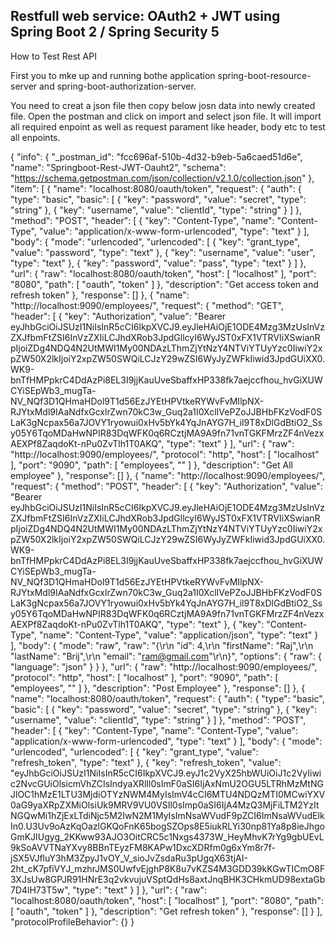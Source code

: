 Restfull web service: OAuth2 + JWT using Spring Boot 2 / Spring Security 5
---


How to Test Rest API

First you to mke up and running bothe application spring-boot-resource-server and spring-boot-authorization-server.

You need to creat a json file then copy below josn data into newly created file.
Open the postman and click on  import and select json file. It will import all required enpoint as well as request parament like header, body etc to test all enpoints.

{
	"info": {
		"_postman_id": "fcc696af-510b-4d32-b9eb-5a6caed51d6e",
		"name": "Springboot-Rest-JWT-Oauht2",
		"schema": "https://schema.getpostman.com/json/collection/v2.1.0/collection.json"
	},
	"item": [
		{
			"name": "localhost:8080/oauth/token",
			"request": {
				"auth": {
					"type": "basic",
					"basic": [
						{
							"key": "password",
							"value": "secret",
							"type": "string"
						},
						{
							"key": "username",
							"value": "clientId",
							"type": "string"
						}
					]
				},
				"method": "POST",
				"header": [
					{
						"key": "Content-Type",
						"name": "Content-Type",
						"value": "application/x-www-form-urlencoded",
						"type": "text"
					}
				],
				"body": {
					"mode": "urlencoded",
					"urlencoded": [
						{
							"key": "grant_type",
							"value": "password",
							"type": "text"
						},
						{
							"key": "username",
							"value": "user",
							"type": "text"
						},
						{
							"key": "password",
							"value": "pass",
							"type": "text"
						}
					]
				},
				"url": {
					"raw": "localhost:8080/oauth/token",
					"host": [
						"localhost"
					],
					"port": "8080",
					"path": [
						"oauth",
						"token"
					]
				},
				"description": "Get access token and refresh token"
			},
			"response": []
		},
		{
			"name": "http://localhost:9090/employees/",
			"request": {
				"method": "GET",
				"header": [
					{
						"key": "Authorization",
						"value": "Bearer eyJhbGciOiJSUzI1NiIsInR5cCI6IkpXVCJ9.eyJleHAiOjE1ODE4Mzg3MzUsInVzZXJfbmFtZSI6InVzZXIiLCJhdXRob3JpdGllcyI6WyJST0xFX1VTRVIiXSwianRpIjoiZDg4NDQ4N2UtMWI1My00NDAzLThmZjYtNzY4NTViYTUyYzc0IiwiY2xpZW50X2lkIjoiY2xpZW50SWQiLCJzY29wZSI6WyJyZWFkIiwid3JpdGUiXX0.WK9-bnTfHMPpkrC4DdAzPi8EL3I9jjKauUveSbaffxHP338fk7aejccfhou_hvGiXUWCYiSEpWb3_mugTa-NV_NQf3D1QHmaHDol9T1d56EzJYEtHPVtkeRYWvFvMIlpNX-RJYtxMdl9IAaNdfxGcxlrZwn70kC3w_Guq2a1I0XclIVePZoJJBHbFKzVodF0SLaK3gNcpax56a7JOVY1ryowui0xHv5bYk4YqJnAYG7H_il9T8xDlGdBtiO2_Ssy05Y6TqoMDaHwNPIR83DqWFK0q6RCztjMA9A9fn71vnTGKFMrzZF4nVezxAEXPf8ZaqdoKt-nPu0ZvTlh1T0AKQ",
						"type": "text"
					}
				],
				"url": {
					"raw": "http://localhost:9090/employees/",
					"protocol": "http",
					"host": [
						"localhost"
					],
					"port": "9090",
					"path": [
						"employees",
						""
					]
				},
				"description": "Get All employee"
			},
			"response": []
		},
		{
			"name": "http://localhost:9090/employees/",
			"request": {
				"method": "POST",
				"header": [
					{
						"key": "Authorization",
						"value": "Bearer eyJhbGciOiJSUzI1NiIsInR5cCI6IkpXVCJ9.eyJleHAiOjE1ODE4Mzg3MzUsInVzZXJfbmFtZSI6InVzZXIiLCJhdXRob3JpdGllcyI6WyJST0xFX1VTRVIiXSwianRpIjoiZDg4NDQ4N2UtMWI1My00NDAzLThmZjYtNzY4NTViYTUyYzc0IiwiY2xpZW50X2lkIjoiY2xpZW50SWQiLCJzY29wZSI6WyJyZWFkIiwid3JpdGUiXX0.WK9-bnTfHMPpkrC4DdAzPi8EL3I9jjKauUveSbaffxHP338fk7aejccfhou_hvGiXUWCYiSEpWb3_mugTa-NV_NQf3D1QHmaHDol9T1d56EzJYEtHPVtkeRYWvFvMIlpNX-RJYtxMdl9IAaNdfxGcxlrZwn70kC3w_Guq2a1I0XclIVePZoJJBHbFKzVodF0SLaK3gNcpax56a7JOVY1ryowui0xHv5bYk4YqJnAYG7H_il9T8xDlGdBtiO2_Ssy05Y6TqoMDaHwNPIR83DqWFK0q6RCztjMA9A9fn71vnTGKFMrzZF4nVezxAEXPf8ZaqdoKt-nPu0ZvTlh1T0AKQ",
						"type": "text"
					},
					{
						"key": "Content-Type",
						"name": "Content-Type",
						"value": "application/json",
						"type": "text"
					}
				],
				"body": {
					"mode": "raw",
					"raw": "{\r\n    \"id\": 4,\r\n    \"firstName\": \"Raj\",\r\n    \"lastName\": \"Brij\",\r\n    \"email\": \"ram@gmail.com\"\r\n}",
					"options": {
						"raw": {
							"language": "json"
						}
					}
				},
				"url": {
					"raw": "http://localhost:9090/employees/",
					"protocol": "http",
					"host": [
						"localhost"
					],
					"port": "9090",
					"path": [
						"employees",
						""
					]
				},
				"description": "Post Employee"
			},
			"response": []
		},
		{
			"name": "localhost:8080/oauth/token",
			"request": {
				"auth": {
					"type": "basic",
					"basic": [
						{
							"key": "password",
							"value": "secret",
							"type": "string"
						},
						{
							"key": "username",
							"value": "clientId",
							"type": "string"
						}
					]
				},
				"method": "POST",
				"header": [
					{
						"key": "Content-Type",
						"name": "Content-Type",
						"value": "application/x-www-form-urlencoded",
						"type": "text"
					}
				],
				"body": {
					"mode": "urlencoded",
					"urlencoded": [
						{
							"key": "grant_type",
							"value": "refresh_token",
							"type": "text"
						},
						{
							"key": "refresh_token",
							"value": "eyJhbGciOiJSUzI1NiIsInR5cCI6IkpXVCJ9.eyJ1c2VyX25hbWUiOiJ1c2VyIiwic2NvcGUiOlsicmVhZCIsIndyaXRlIl0sImF0aSI6IjAxNmU2OGU5LTRhMzMtNGJlOC1hMzE1LTU3MjdiOTYzNWM4MyIsImV4cCI6MTU4NDQzMTI0MCwiYXV0aG9yaXRpZXMiOlsiUk9MRV9VU0VSIl0sImp0aSI6IjA4MzQ3MjFiLTM2YzItNGQwMi1hZjExLTdiNjc5M2IwN2M1MyIsImNsaWVudF9pZCI6ImNsaWVudElkIn0.U3Uv9oAzKqOazlGKQoFnK65bogSZOps8E5iukRLYi30np81Ya8p8ieJhgoGmKJIUgyg_2KKww93AJO3OitCRC5c1Nxgs4373W_HeyMhvK7rYg9gbUEvL9kSoAVVTNaYXvy8BBnTEyzFM8KAPw1DxcXDRfm0g6xYm8r7f-jSX5VJfluY3hM3ZpyJ1vOY_V_sioJvZsdaRu3pUgqX63tjAI-2ht_cK7pfiVYJ_mzhrJMS0UwfvEjghP8K8u7vKZS4M3GDD39kKGwTICmO8F3XJsUw8GPJR91HNrE3q2vkvujuVSptQdHs8axtJnqBHK3CHkmUD98extaGb7D4lH73T5w",
							"type": "text"
						}
					]
				},
				"url": {
					"raw": "localhost:8080/oauth/token",
					"host": [
						"localhost"
					],
					"port": "8080",
					"path": [
						"oauth",
						"token"
					]
				},
				"description": "Get refresh token"
			},
			"response": []
		}
	],
	"protocolProfileBehavior": {}
}